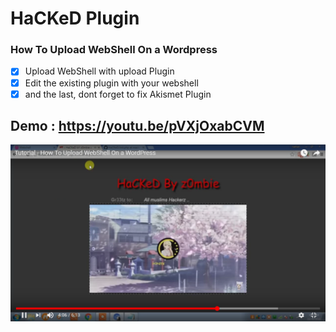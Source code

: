 # HaCKeD Plugin
### How To Upload WebShell On a Wordpress

- [x] Upload WebShell with upload Plugin
- [x] Edit the existing plugin with your webshell
- [x] and the last, dont forget to fix Akismet Plugin

## Demo : https://youtu.be/pVXjOxabCVM

<a href="https://youtu.be/pVXjOxabCVM"><img src="https://github.com/aghanathan/HaCKeD/blob/master/screenshotz.png"></a>

